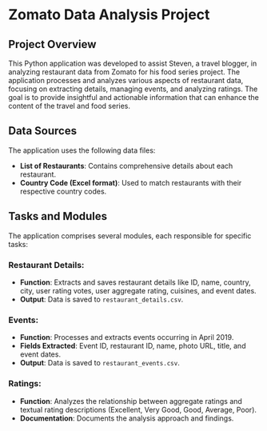 # Zomato Data Analysis Project

## Project Overview
This Python application was developed to assist Steven, a travel blogger, in analyzing restaurant data from Zomato for his food series project. The application processes and analyzes various aspects of restaurant data, focusing on extracting details, managing events, and analyzing ratings. The goal is to provide insightful and actionable information that can enhance the content of the travel and food series.

## Data Sources
The application uses the following data files:
- **List of Restaurants**: Contains comprehensive details about each restaurant.
- **Country Code (Excel format)**: Used to match restaurants with their respective country codes.

## Tasks and Modules
The application comprises several modules, each responsible for specific tasks:

### Restaurant Details:
- **Function**: Extracts and saves restaurant details like ID, name, country, city, user rating votes, user aggregate rating, cuisines, and event dates.
- **Output**: Data is saved to `restaurant_details.csv`.

### Events:
- **Function**: Processes and extracts events occurring in April 2019.
- **Fields Extracted**: Event ID, restaurant ID, name, photo URL, title, and event dates.
- **Output**: Data is saved to `restaurant_events.csv`.

### Ratings:
- **Function**: Analyzes the relationship between aggregate ratings and textual rating descriptions (Excellent, Very Good, Good, Average, Poor).
- **Documentation**: Documents the analysis approach and findings.
